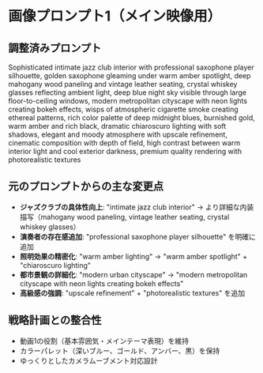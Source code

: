 # 画像プロンプト1（メイン映像用）

## 調整済みプロンプト
Sophisticated intimate jazz club interior with professional saxophone player silhouette, golden saxophone gleaming under warm amber spotlight, deep mahogany wood paneling and vintage leather seating, crystal whiskey glasses reflecting ambient light, deep blue night sky visible through large floor-to-ceiling windows, modern metropolitan cityscape with neon lights creating bokeh effects, wisps of atmospheric cigarette smoke creating ethereal patterns, rich color palette of deep midnight blues, burnished gold, warm amber and rich black, dramatic chiaroscuro lighting with soft shadows, elegant and moody atmosphere with upscale refinement, cinematic composition with depth of field, high contrast between warm interior light and cool exterior darkness, premium quality rendering with photorealistic textures

## 元のプロンプトからの主な変更点
- **ジャズクラブの具体性向上**: "intimate jazz club interior" → より詳細な内装描写（mahogany wood paneling, vintage leather seating, crystal whiskey glasses）
- **演奏者の存在感追加**: "professional saxophone player silhouette" を明確に追加
- **照明効果の精密化**: "warm amber lighting" → "warm amber spotlight" + "chiaroscuro lighting"
- **都市景観の詳細化**: "modern urban cityscape" → "modern metropolitan cityscape with neon lights creating bokeh effects"
- **高級感の強調**: "upscale refinement" + "photorealistic textures" を追加

## 戦略計画との整合性
- 動画1の役割（基本雰囲気・メインテーマ表現）を維持
- カラーパレット（深いブルー、ゴールド、アンバー、黒）を保持
- ゆっくりとしたカメラムーブメント対応設計